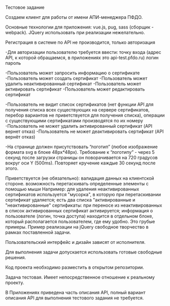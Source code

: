 Тестовое задание

Создаем клиент для работы от имени АПИ-менеджера ПФДО.

Основные технологии для приложения: vue.js, pug, sass (сборщик - webpack).
JQuery использовать при реализации нежелательно.

Регистрация в системе по API не производится, только авторизация

-Для авторизации пользователю требуется ввести:
точку входа (адрес API, к которой обращаемся, в приложениях это api-test.pfdo.ru)
логин
пароль

-Пользователь может запросить информацию о сертификате
-Пользователь может создать сертификат
-Пользователь может удалить неактивированный сертификат
-Пользователь может активировать сертификат
-Пользователь может редактировать сертификат

-Пользователь не видит список сертификатов (нет функции API для получения списка всех существующих на сервере сертификатов, перебор вариантов не приветствуется для получения списка), операции с существующими сертификатами производятся по их номеру
-Пользователь не может удалить активированный сертификат (API вернет отказ)
-Пользователь не может деактивировать сертификат (API вернёт отказ)

-На странице должен присутствовать “логотип” (любое изображение формата svg в блоке 48px*48px). Требование к “логотипу” - через 5 секунд после загрузки страницы он поворачивается на 720 градусов вокруг оси Y (500ms). Повторяет кручение каждые 30 секунд после этого.

Приветствуется (не обязательно): 
валидация данных на клиентской стороне.
возможность перетаскивать определенные элементы с помощью мыши
Например:
для удаления неактивированных сертификатов используется "мусорка", в которую при перетаскивании сертификат удаляется;
есть два списка "активированные и "неактивированные" сертификаты: при переносе из неактивированных в список активированных сертификат активируется;
информация о пользователе (логин, точка доступа) находится в отдельном блоке, который располагается пользователем, где ему удобно.
Это грубые примеры.
Пример реализации на jQuery
свободное творчество в рамках поставленной задачи.

Пользовательский интерфейс и дизайн зависят от исполнителя.

Для выполнения задачи допускается использовать готовые свободные решения.

Код проекта необходимо разместить в открытом репозитории.

Задача тестовая. Имеет непосредственное отношение к реальному проекту.

В Приложениях приведена часть описания API, полный вариант описания API для выполнения тестового задания не требуется.
